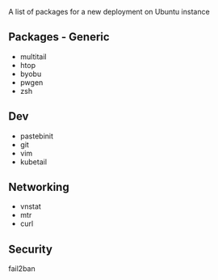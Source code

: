 
A list of packages for a new deployment on Ubuntu instance


## Packages - Generic

 - multitail
 - htop
 - byobu
 - pwgen
 - zsh


## Dev
 - pastebinit
 - git
 - vim
 - kubetail

## Networking

 - vnstat
 - mtr
 - curl


## Security

fail2ban
